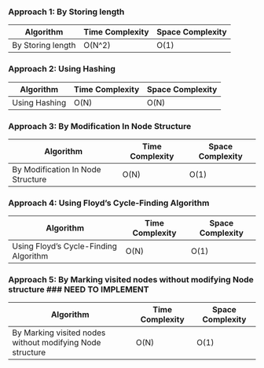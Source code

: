 ### Approach 1: By Storing length

| Algorithm                            | Time Complexity      | Space Complexity  |
|------------------------------------- | -------------------- | ----------------- |
| By Storing length                    | O(N^2)               | O(1)              |

### Approach 2: Using Hashing

| Algorithm                     | Time Complexity      | Space Complexity  |
|------------------------------ | -------------------- | ----------------- |
| Using Hashing                 | O(N)                 | O(N)              |

### Approach 3: By Modification In Node Structure

| Algorithm                            | Time Complexity      | Space Complexity  |
|------------------------------------- | -------------------- | ----------------- |
| By Modification In Node Structure    | O(N)                 | O(1)              |

### Approach 4: Using Floyd’s Cycle-Finding Algorithm

| Algorithm                               | Time Complexity      | Space Complexity  |
|---------------------------------------- | -------------------- | ----------------- |
| Using Floyd’s Cycle-Finding Algorithm   | O(N)                 | O(1)              |

### Approach 5: By Marking visited nodes without modifying Node structure   ### NEED TO IMPLEMENT ###

| Algorithm                                                       | Time Complexity      | Space Complexity  |
|---------------------------------------------------------------- | -------------------- | ----------------- |
| By Marking visited nodes without modifying Node structure       | O(N)                 | O(1)              |

